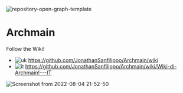  ![repository-open-graph-template](https://user-images.githubusercontent.com/103053714/182971235-40edf750-6f82-40c2-98f0-60286f7c3117.png)

# Archmain
Follow the Wiki! 

- ![uk](https://user-images.githubusercontent.com/103053714/182963818-3e9b0409-e0f0-485e-9af1-eb4b4f9d6977.png) https://github.com/JonathanSanfilippo/Archmain/wiki 
- ![it](https://user-images.githubusercontent.com/103053714/182963702-b1172c8e-9345-4b4a-b6ea-7e4550fe51ac.png) https://github.com/JonathanSanfilippo/Archmain/wiki/Wiki-di-Archmain!---IT

![Screenshot from 2022-08-04 21-52-50](https://user-images.githubusercontent.com/103053714/182951115-81997e42-f4f3-4ce0-87b6-fa2fcacba036.png)






